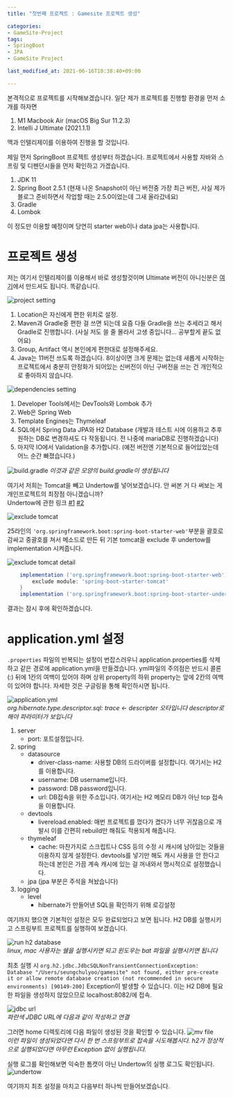 ```yaml
---
title: "첫번째 프로젝트 : Gamesite 프로젝트 생성"

categories:
- GameSite-Project
tags:
- SpringBoot
- JPA
- GameSite Project

last_modified_at: 2021-06-16T10:38:40+09:00

---
```


본격적으로 프로젝트를 시작해보겠습니다.
일단 제가 프로젝트를 진행할 환경을 먼저 소개를 하자면

1. M1 Macbook Air (macOS Big Sur 11.2.3)
2. Intelli J Ultimate (2021.1.1)

맥과 인텔리제이를 이용하여 진행을 할 것입니다.

제일 먼저 SpringBoot 프로젝트 생성부터 하겠습니다.
프로젝트에서 사용할 자바와 스프링 및 디펜던시들을 먼저 확인하고 가겠습니다.

1. JDK 11
2. Spring Boot 2.5.1 (현재 나온 Snapshot이 아닌 버전중 가장 최근 버전, 사실 제가 블로그 준비하면서 작업할 때는 2.5.0이었는데 그새 올라갔네요)
3. Gradle
4. Lombok

이 정도만 이용할 예정이며 당연히 starter web이나 data jpa는 사용합니다.


# 프로젝트 생성
저는 여기서 인텔리제이를 이용해서 바로 생성할것이며 Ultimate 버전이 아니신분은 [여기](https://start.spring.io)에서 만드셔도 됩니다. 똑같습니다.

![project setting](/assets/images/gamesite/2/1.png)
1. Location은 자신에게 편한 위치로 설정.
2. Maven과 Gradle중 편한 걸 쓰면 되는데 요즘 다들 Gradle을 쓰는 추세라고 해서 Gradle로 진행합니다. (사실 저도 쓸 줄 몰라서 고생 중입니다.\.. 공부할게 끝도 없어요)
3. Group, Artifact 역시 본인에게 편한대로 설정해주세요.
4. Java는 11버전 쓰도록 하겠습니다. 8이상이면 크게 문제는 없는데 새롭게 시작하는 프로젝트에서 충분히 안정화가 되어있는 신버전이 아닌 구버전을 쓰는 건 개인적으로 좋아하지 않습니다.

![dependencies setting](/assets/images/gamesite/2/2.png)
1. Developer Tools에서는 DevTools와 Lombok 추가
2. Web은 Spring Web
3. Template Engines는 Thymeleaf
4. SQL에서 Spring Data JPA와 H2 Database (개발과 테스트 시에 이용하고 추후 원하는 DB로 변경하셔도 다 작동됩니다. 전 나중에 mariaDB로 진행하겠습니다)
5. 마지막 IO에서 Validation을 추가합니다. (예전 버전엔 기본적으로 들어있었는데 어느 순간 빠졌습니다.)

![build.gradle](/assets/images/gamesite/2/3.png)
*이것과 같은 모양의 build.gradle이 생성됩니다*

여기서 저희는 Tomcat을 빼고 Undertow를 넣어보겠습니다. 안 써본 거 다 써보는 게 개인프로젝트의 최장점 아니겠습니까?  
Undertow에 관한 링크
[#1](https://zepinos.tistory.com/35)
[#2](https://zepinos.tistory.com/50)

![exclude tomcat](/assets/images/gamesite/2/4.png)  

25라인의 `'org.springframework.boot:spring-boot-starter-web'`부분을 괄호로 감싸고 중괄호를 쳐서 메소드로 만든 뒤
기본 tomcat을 exclude 후 undertow를 implementation 시켜줍니다.

![exclude tomcat detail](/assets/images/gamesite/2/5.png)
```groovy
	implementation ('org.springframework.boot:spring-boot-starter-web') {
		exclude module: 'spring-boot-starter-tomcat'
	}
	implementation ('org.springframework.boot:spring-boot-starter-undertow')
```
결과는 잠시 후에 확인하겠습니다.

# application.yml 설정
`.properties` 파일의 반복되는 설정이 번잡스러우니 application.properties를 삭제하고 같은 경로에 application.yml을 만들겠습니다.
yml파일의 주의점은 반드시 콜론(:) 뒤에 1칸의 여백이 있어야 하며 상위 property의 하위 property는 앞에 2칸의 여백이 있어야 합니다.
자세한 것은 구글링을 통해 확인하시면 됩니다.

![application.yml](/assets/images/gamesite/2/9.png)  
*org.hibernate.type.descriptor.sql: trace <- descripter 오타입니다 descriptor로 해야 파라미터가 보입니다*  

1. server
    * port: 포트설정입니다.
2. spring
    * datasource
        * driver-class-name: 사용할 DB의 드라이버를 설정합니다. 여기서는 H2를 이용합니다.
        * username: DB username입니다.
        * password: DB password입니다.
        * url: DB접속을 위한 주소입니다. 여기서는 H2 메모리 DB가 아닌 tcp 접속을 이용합니다.
    * devtools
        * livereload.enabled: 매번 프로젝트를 껐다가 켰다가 너무 귀찮음으로 개발시 이를 간편히 rebuild만 해줘도 적용되게 해줍니다.
    * thymeleaf
      * cache: 마찬가지로 스크립트나 CSS 등의 수정 시 캐시에 남아있는 것들을 이용하지 않게 설정한다. devtools를 넣기만 해도 캐시 사용을 안 한다고 하는데 본인은 가끔 계속 캐시에 있는 걸 꺼내와서 명시적으로 설정했습니다.
    * jpa (jpa 부분은 주석을 쳐놨습니다)
3. logging
    * level
        * hibernate가 만들어낸 SQL을 확인하기 위해 로깅설정  

여기까지 했으면 기본적인 설정은 모두 완료되었다고 보면 됩니다.
H2 DB를 실행시키고 스프링부트 프로젝트를 실행하여 보겠습니다.

![run h2 database](/assets/images/gamesite/2/6.png)  
*linux, mac 사용자는 쉘을 실행시키면 되고 윈도우는 bat 파일을 실행시키면 됩니다*

최초 실행 시 `org.h2.jdbc.JdbcSQLNonTransientConnectionException: Database "/Users/seungchulyoo/gamesite" not found, either pre-create it or allow remote database creation (not recommended in secure environments) [90149-200]` Exception이 발생할 수 있습니다.
이는 H2 DB에 필요한 파일을 생성하지 않았으므로 localhost:8082/에 접속.

![jdbc url](/assets/images/gamesite/2/7.png)  
*파란색 JDBC URL에 다음과 같이 작성하고 연결*

그러면 home 디렉토리에 다음 파일이 생성된 것을 확인할 수 있습니다.
![mv file](/assets/images/gamesite/2/8.png)  
*이런 파일이 생성되었다면 다시 한 번 스프링부트로 접속을 시도해봅시다. h2가 정상적으로 실행되었다면 아무런 Exception 없이 실행됩니다.*

실행 로그를 확인해보면 익숙한 톰캣이 아닌 Undertow의 실행 로그도 확인됩니다.
![undertow](/assets/images/gamesite/2/10.png)  

여기까지 최초 설정을 마치고 다음부터 하나씩 만들어보겠습니다.